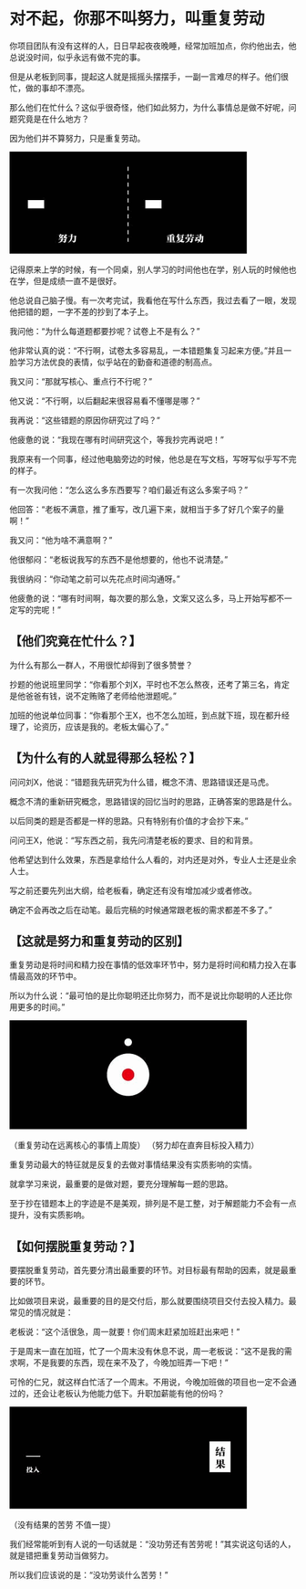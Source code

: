 # 对不起，你那不叫努力，叫重复劳动

你项目团队有没有这样的人，日日早起夜夜晚睡，经常加班加点，你约他出去，他总说没时间，似乎永远有做不完的事。

但是从老板到同事，提起这人就是摇摇头摆摆手，一副一言难尽的样子。他们很忙，做的事却不漂亮。

那么他们在忙什么？这似乎很奇怪，他们如此努力，为什么事情总是做不好呢，问题究竟是在什么地方？

因为他们并不算努力，只是重复劳动。

![](/img/20190926180452.gif)

记得原来上学的时候，有一个同桌，别人学习的时间他也在学，别人玩的时候他也在学，但是成绩一直不是很好。

他总说自己脑子慢。有一次考完试，我看他在写什么东西，我过去看了一眼，发现他把错的题，一字不差的抄到了本子上。

我问他：“为什么每道题都要抄呢？试卷上不是有么？”

他非常认真的说：“不行啊，试卷太多容易乱，一本错题集复习起来方便。”并且一脸学习方法优良的表情，似乎站在的勤奋和道德的制高点。

我又问：“那就写核心、重点行不行呢？”

他又说：“不行啊，以后翻起来很容易看不懂哪是哪？”

我再说：“这些错题的原因你研究过了吗？”

他疲惫的说：“我现在哪有时间研究这个，等我抄完再说吧！”

我原来有一个同事，经过他电脑旁边的时候，他总是在写文档，写呀写似乎写不完的样子。

有一次我问他：“怎么这么多东西要写？咱们最近有这么多案子吗？”

他回答：“老板不满意，推了重写，改几遍下来，就相当于多了好几个案子的量啊！”

我又问：“他为啥不满意啊？”

他很郁闷：“老板说我写的东西不是他想要的，他也不说清楚。”

我很纳闷：“你动笔之前可以先花点时间沟通呀。”

他疲惫的说：“哪有时间啊，每次要的那么急，文案又这么多，马上开始写都不一定写的完呢！”

## 【他们究竟在忙什么？】

为什么有那么一群人，不用很忙却得到了很多赞誉？

抄题的他说班里同学：“你看那个刘X，平时也不怎么熬夜，还考了第三名，肯定是他爸爸有钱，说不定贿赂了老师给他泄题呢。”

加班的他说单位同事：“你看那个王X，也不怎么加班，到点就下班，现在都升经理了，论资历，应该是我的。老板太偏心了。”

## 【为什么有的人就显得那么轻松？】

问问刘X，他说：“错题我先研究为什么错，概念不清、思路错误还是马虎。

概念不清的重新研究概念，思路错误的回忆当时的思路，正确答案的思路是什么。

以后同类的题是否都是一样的思路。只有特别有价值的才会抄下来。”

问问王X，他说：“写东西之前，我先问清楚老板的要求、目的和背景。

他希望达到什么效果，东西是拿给什么人看的，对内还是对外，专业人士还是业余人士。

写之前还要先列出大纲，给老板看，确定还有没有增加减少或者修改。

确定不会再改之后在动笔。最后完稿的时候通常跟老板的需求都差不多了。”

## 【这就是努力和重复劳动的区别】

重复劳动是将时间和精力投在事情的低效率环节中，努力是将时间和精力投入在事情最高效的环节中。

所以为什么说：“最可怕的是比你聪明还比你努力，而不是说比你聪明的人还比你用更多的时间。”

![](/img/20190926180639.gif)

（重复劳动在远离核心的事情上周旋）
（努力却在直奔目标投入精力）

重复劳动最大的特征就是反复的去做对事情结果没有实质影响的实情。

就拿学习来说，最重要的是做对题，要充分理解每一题的思路。

至于抄在错题本上的字迹是不是美观，排列是不是工整，对于解题能力不会有一点提升，没有实质影响。

## 【如何摆脱重复劳动？】

要摆脱重复劳动，首先要分清出最重要的环节。对目标最有帮助的因素，就是最重要的环节。

比如做项目来说，最重要的目的是交付后，那么就要围绕项目交付去投入精力。最常见的情况就是：
      
老板说：“这个活很急，周一就要！你们周末赶紧加班赶出来吧！”
       
于是周末一直在加班，忙了一个周末没有休息不说，周一老板说：“这不是我的需求啊，不是我要的东西，现在来不及了，今晚加班弄一下吧！”
       
可怜的仁兄，就这样白忙活了一个周末。不用说，今晚加班做的项目也一定不会通过的，还会让老板认为他能力低下。升职加薪能有他的份吗？

![](/img/20190926180707.gif)

（没有结果的苦劳 不值一提）

我们经常能听到有人说的一句话就是：“没功劳还有苦劳呢！”其实说这句话的人，就是错把重复劳动当做努力。

所以我们应该说的是：“没功劳谈什么苦劳！”